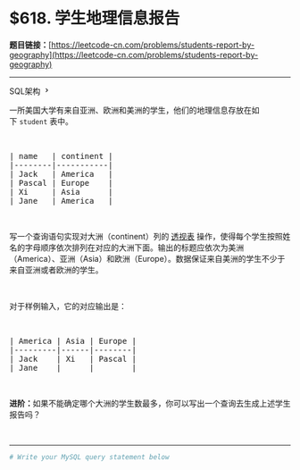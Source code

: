 # $618. 学生地理信息报告

**题目链接：**[https://leetcode-cn.com/problems/students-report-by-geography](https://leetcode-cn.com/problems/students-report-by-geography)

---

<div class="content__1Y2H">
 <div class="sql-schema-wrapper__1jqS">
  <a class="sql-schema-link__1VAC">SQL架构
   <svg viewbox="0 0 24 24" width="1em" height="1em" class="css-1lc17o4-icon">
    <path fill-rule="evenodd" d="M10 6L8.59 7.41 13.17 12l-4.58 4.59L10 18l6-6z"></path>
   </svg></a>
 </div>
 <div class="notranslate">
  <p>一所美国大学有来自亚洲、欧洲和美洲的学生，他们的地理信息存放在如下&nbsp;<code>student</code> 表中。</p> 
  <p>&nbsp;</p> 
  <pre class="language-text">| name   | continent |
|--------|-----------|
| Jack   | America   |
| Pascal | Europe    |
| Xi     | Asia      |
| Jane   | America   |
</pre> 
  <p>&nbsp;</p> 
  <p>写一个查询语句实现对大洲（continent）列的&nbsp;<a href="https://zh.wikipedia.org/wiki/%E9%80%8F%E8%A7%86%E8%A1%A8">透视表</a> 操作，使得每个学生按照姓名的字母顺序依次排列在对应的大洲下面。输出的标题应依次为美洲（America）、亚洲（Asia）和欧洲（Europe）。数据保证来自美洲的学生不少于来自亚洲或者欧洲的学生。</p> 
  <p>&nbsp;</p> 
  <p>对于样例输入，它的对应输出是：</p> 
  <p>&nbsp;</p> 
  <pre class="language-text">| America | Asia | Europe |
|---------|------|--------|
| Jack    | Xi   | Pascal |
| Jane    |      |        |
</pre> 
  <p>&nbsp;</p> 
  <p><strong>进阶：</strong>如果不能确定哪个大洲的学生数最多，你可以写出一个查询去生成上述学生报告吗？</p> 
  <p>&nbsp;</p> 
 </div>
</div>

---

```sh
# Write your MySQL query statement below
```